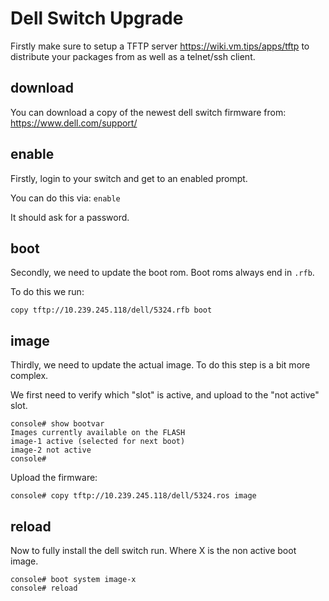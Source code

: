 <!-- TITLE: Dell Switch Upgrade -->
<!-- SUBTITLE: How to upgrade Dell Switches -->

# Dell Switch Upgrade

Firstly make sure to setup a TFTP server https://wiki.vm.tips/apps/tftp to distribute your packages from as well as a telnet/ssh client.

## download

You can download a copy of the newest dell switch firmware from: https://www.dell.com/support/

## enable

Firstly, login to your switch and get to an enabled prompt.

You can do this via:
```enable```

It should ask for a password.

## boot

Secondly, we need to update the boot rom. Boot roms always end in ```.rfb```.

To do this we run:
```
copy tftp://10.239.245.118/dell/5324.rfb boot
```


## image

Thirdly, we need to update the actual image. To do this step is a bit more complex. 

We first need to verify which "slot" is active, and upload to the "not active" slot.

```
console# show bootvar
Images currently available on the FLASH
image-1 active (selected for next boot)
image-2 not active
console#
```

Upload the firmware:
```
console# copy tftp://10.239.245.118/dell/5324.ros image
```

## reload

Now to fully install the dell switch run. Where X is the non active boot image.

```
console# boot system image-x
console# reload
```


